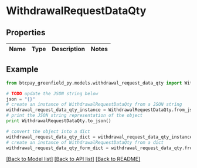 # WithdrawalRequestDataQty


## Properties
Name | Type | Description | Notes
------------ | ------------- | ------------- | -------------

## Example

```python
from btcpay_greenfield_py.models.withdrawal_request_data_qty import WithdrawalRequestDataQty

# TODO update the JSON string below
json = "{}"
# create an instance of WithdrawalRequestDataQty from a JSON string
withdrawal_request_data_qty_instance = WithdrawalRequestDataQty.from_json(json)
# print the JSON string representation of the object
print WithdrawalRequestDataQty.to_json()

# convert the object into a dict
withdrawal_request_data_qty_dict = withdrawal_request_data_qty_instance.to_dict()
# create an instance of WithdrawalRequestDataQty from a dict
withdrawal_request_data_qty_form_dict = withdrawal_request_data_qty.from_dict(withdrawal_request_data_qty_dict)
```
[[Back to Model list]](../README.md#documentation-for-models) [[Back to API list]](../README.md#documentation-for-api-endpoints) [[Back to README]](../README.md)


